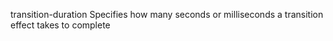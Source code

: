 transition-duration
    Specifies how many seconds or milliseconds a transition effect takes to complete
